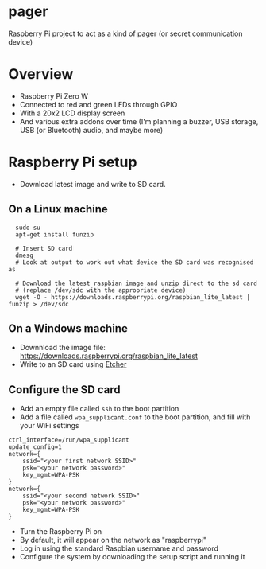 # pager

Raspberry Pi project to act as a kind of pager (or secret communication device)

# Overview

* Raspberry Pi Zero W
 * Connected to red and green LEDs through GPIO
 * With a 20x2 LCD display screen
 * And various extra addons over time (I'm planning a buzzer, USB storage, USB (or Bluetooth) audio, and maybe more)

# Raspberry Pi setup
* Download latest image and write to SD card. 

## On a Linux machine
```
  sudo su
  apt-get install funzip
  
  # Insert SD card
  dmesg 
  # Look at output to work out what device the SD card was recognised as
  
  # Download the latest raspbian image and unzip direct to the sd card 
  # (replace /dev/sdc with the appropriate device)
  wget -O - https://downloads.raspberrypi.org/raspbian_lite_latest | funzip > /dev/sdc
```
## On a Windows machine
* Downnload the image file: https://downloads.raspberrypi.org/raspbian_lite_latest
* Write to an SD card using [Etcher](https://www.balena.io/etcher/)

## Configure the SD card
* Add an empty file called `ssh` to the boot partition
* Add a file called `wpa_supplicant.conf` to the boot partition, and fill with your WiFi settings
```
ctrl_interface=/run/wpa_supplicant
update_config=1
network={
    ssid="<your first network SSID>"
    psk="<your network password>"
    key_mgmt=WPA-PSK
}
network={
    ssid="<your second network SSID>"
    psk="<your network password>"
    key_mgmt=WPA-PSK
}
```
* Turn the Raspberry Pi on
* By default, it will appear on the network as "raspberrypi"
* Log in using the standard Raspbian username and password
* Configure the system by downloading the setup script and running it
